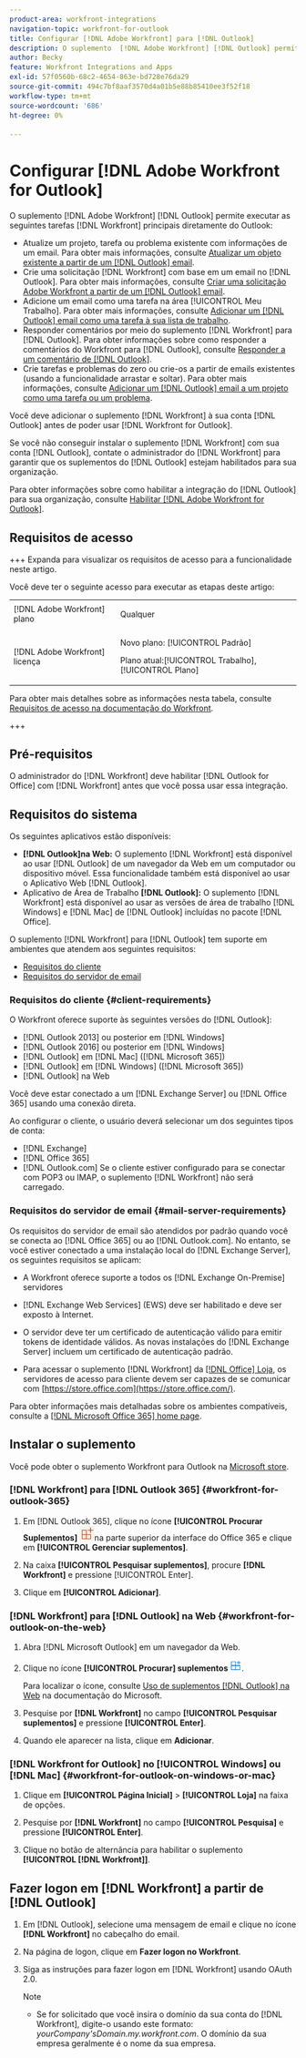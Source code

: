 ```yaml
---
product-area: workfront-integrations
navigation-topic: workfront-for-outlook
title: Configurar [!DNL Adobe Workfront] para [!DNL Outlook]
description: O suplemento  [!DNL Adobe Workfront] [!DNL Outlook] permite executar as tarefas principais [!DNL Workfront]  diretamente do Outlook.
author: Becky
feature: Workfront Integrations and Apps
exl-id: 57f0560b-68c2-4654-863e-bd728e76da29
source-git-commit: 494c7bf8aaf3570d4a01b5e88b85410ee3f52f18
workflow-type: tm+mt
source-wordcount: '686'
ht-degree: 0%

---
```


# Configurar [!DNL Adobe Workfront for Outlook]

<!-- Audited: 12/2023 -->

O suplemento [!DNL Adobe Workfront] [!DNL Outlook] permite executar as seguintes tarefas [!DNL Workfront] principais diretamente do Outlook:

* Atualize um projeto, tarefa ou problema existente com informações de um email. Para obter mais informações, consulte [Atualizar um objeto existente a partir de um [!DNL Outlook] email](../../workfront-integrations-and-apps/using-workfront-with-outlook/update-an-existing-object-from-an-outlook-email.md).
* Crie uma solicitação [!DNL Workfront] com base em um email no [!DNL Outlook]. Para obter mais informações, consulte [Criar uma solicitação Adobe Workfront a partir de um [!DNL Outlook] email](../../workfront-integrations-and-apps/using-workfront-with-outlook/create-a-wf-request-from-an-outlook-email.md).
* Adicione um email como uma tarefa na área [!UICONTROL Meu Trabalho]. Para obter mais informações, consulte [Adicionar um [!DNL Outlook] email como uma tarefa à sua lista de trabalho](../../workfront-integrations-and-apps/using-workfront-with-outlook/add-outlook-email-as-task-to-your-work-list.md).
* Responder comentários por meio do suplemento [!DNL Workfront] para [!DNL Outlook]. Para obter informações sobre como responder a comentários do Workfront para [!DNL Outlook], consulte [Responder a um comentário de [!DNL Outlook]](../../workfront-integrations-and-apps/using-workfront-with-outlook/reply-to-a-comment-from-outlook.md).
* Crie tarefas e problemas do zero ou crie-os a partir de emails existentes (usando a funcionalidade arrastar e soltar). Para obter mais informações, consulte [Adicionar um [!DNL Outlook] email a um projeto como uma tarefa ou um problema](../../workfront-integrations-and-apps/using-workfront-with-outlook/add-outlook-email-to-project-as-task-or-issue.md).

Você deve adicionar o suplemento [!DNL Workfront] à sua conta [!DNL Outlook] antes de poder usar [!DNL Workfront for Outlook].

Se você não conseguir instalar o suplemento [!DNL Workfront] com sua conta [!DNL Outlook], contate o administrador do [!DNL Workfront] para garantir que os suplementos do [!DNL Outlook] estejam habilitados para sua organização.

Para obter informações sobre como habilitar a integração do [!DNL Outlook] para sua organização, consulte [Habilitar [!DNL Adobe Workfront for Outlook]](../../administration-and-setup/configure-integrations/enable-workfront-for-outlook.md).

## Requisitos de acesso

+++ Expanda para visualizar os requisitos de acesso para a funcionalidade neste artigo.

Você deve ter o seguinte acesso para executar as etapas deste artigo:

<table style="table-layout:auto"> 
 <col> 
 <col> 
 <tbody> 
  <tr> 
   <td role="rowheader">[!DNL Adobe Workfront] plano</td> 
   <td> <p>Qualquer</p> </td> 
  </tr> 
  <tr> 
   <td role="rowheader">[!DNL Adobe Workfront] licença</td> 
   <td> 
   <p>Novo plano: [!UICONTROL Padrão]</p> 
   <p>Plano atual:[!UICONTROL Trabalho], [!UICONTROL Plano]</p> </td> 
  </tr> 
 </tbody> 
</table>

Para obter mais detalhes sobre as informações nesta tabela, consulte [Requisitos de acesso na documentação do Workfront](/help/quicksilver/administration-and-setup/add-users/access-levels-and-object-permissions/access-level-requirements-in-documentation.md).

+++

## Pré-requisitos

O administrador do [!DNL Workfront] deve habilitar [!DNL Outlook for Office] com [!DNL Workfront] antes que você possa usar essa integração.

## Requisitos do sistema

Os seguintes aplicativos estão disponíveis:

* **[!DNL Outlook]na Web:** O suplemento [!DNL Workfront] está disponível ao usar [!DNL Outlook] de um navegador da Web em um computador ou dispositivo móvel. Essa funcionalidade também está disponível ao usar o Aplicativo Web [!DNL Outlook].
* Aplicativo de Área de Trabalho **[!DNL Outlook]:** O suplemento [!DNL Workfront] está disponível ao usar as versões de área de trabalho [!DNL Windows] e [!DNL Mac] de [!DNL Outlook] incluídas no pacote [!DNL Office].

O suplemento [!DNL Workfront] para [!DNL Outlook] tem suporte em ambientes que atendem aos seguintes requisitos:

* [Requisitos do cliente](#client-requirements-client-requirements)
* [Requisitos do servidor de email](#mail-server-requirements-mail-server-requirements)

### Requisitos do cliente {#client-requirements}

O Workfront oferece suporte às seguintes versões do [!DNL Outlook]:

* [!DNL Outlook 2013] ou posterior em [!DNL Windows]
* [!DNL Outlook 2016] ou posterior em [!DNL Windows]
* [!DNL Outlook] em [!DNL Mac] ([!DNL Microsoft 365])
* [!DNL Outlook] em [!DNL Windows] ([!DNL Microsoft 365])
* [!DNL Outlook] na Web

Você deve estar conectado a um [!DNL Exchange Server] ou [!DNL Office 365] usando uma conexão direta.

Ao configurar o cliente, o usuário deverá selecionar um dos seguintes tipos de conta:

* [!DNL Exchange]
* [!DNL Office 365]
* [!DNL Outlook.com] Se o cliente estiver configurado para se conectar com POP3 ou IMAP, o suplemento [!DNL Workfront] não será carregado.

### Requisitos do servidor de email {#mail-server-requirements}

Os requisitos do servidor de email são atendidos por padrão quando você se conecta ao [!DNL Office 365] ou ao [!DNL Outlook.com]. No entanto, se você estiver conectado a uma instalação local do [!DNL Exchange Server], os seguintes requisitos se aplicam:

* A Workfront oferece suporte a todos os [!DNL Exchange On-Premise] servidores
* [!DNL Exchange Web Services] (EWS) deve ser habilitado e deve ser exposto à Internet.
* O servidor deve ter um certificado de autenticação válido para emitir tokens de identidade válidos. As novas instalações do [!DNL Exchange Server] incluem um certificado de autenticação padrão.

  <!--this used to be here but Dev asked for it to be taken out - logged issue for editing this article on 4-26-2023: For more information, see [Digital certificates and encryption in [!DNL Exchange 2016]](https://technet.microsoft.com/en-us/library/dd351044(v=exchg.160).aspx) and [Set-AuthConfig](https://technet.microsoft.com/en-us/library/jj215766(v=exchg.160).aspx).-->

* Para acessar o suplemento [!DNL Workfront] da [[!DNL Office] Loja](https://store.office.com/), os servidores de acesso para cliente devem ser capazes de se comunicar com [https://store.office.com](https://store.office.com/).

Para obter informações mais detalhadas sobre os ambientes compatíveis, consulte a [[!DNL Microsoft Office 365] home page](https://products.office.com/en-us/office-365-home).

## Instalar o suplemento

Você pode obter o suplemento Workfront para Outlook na [Microsoft store](https://appsource.microsoft.com/en-us/product/office/WA104380943?tab=Overview).

### [!DNL Workfront] para [!DNL Outlook 365] {#workfront-for-outlook-365}

1. Em [!DNL Outlook 365], clique no ícone **[!UICONTROL Procurar Suplementos]** ![Procurar Suplementos](assets/outlook-add-in-26x26.png)na parte superior da interface do Office 365 e clique em **[!UICONTROL Gerenciar suplementos]**.

1. Na caixa **[!UICONTROL Pesquisar suplementos]**, procure **[!DNL Workfront]** e pressione [!UICONTROL Enter].

1. Clique em **[!UICONTROL Adicionar]**.

### [!DNL Workfront] para [!DNL Outlook] na Web {#workfront-for-outlook-on-the-web}

1. Abra [!DNL Microsoft Outlook] em um navegador da Web.
1. Clique no ícone **[!UICONTROL Procurar] suplementos** ![Procurar suplementos](assets/outlook-add-in-web-version-20x20.png).

   Para localizar o ícone, consulte [Uso de suplementos [!DNL Outlook] na Web](https://support.microsoft.com/en-us/office/using-add-ins-in-outlook-on-the-web-8f2ce816-5df4-44a5-958c-f7f9d6dabdce#bkmk_addaddinsicon) na documentação do Microsoft.

1. Pesquise por **[!DNL Workfront]** no campo **[!UICONTROL Pesquisar suplementos]** e pressione **[!UICONTROL Enter]**.

1. Quando ele aparecer na lista, clique em **Adicionar**.

### [!DNL Workfront for Outlook] no [!UICONTROL Windows] ou [!DNL Mac] {#workfront-for-outlook-on-windows-or-mac}

1. Clique em **[!UICONTROL Página Inicial]** > **[!UICONTROL Loja]** na faixa de opções.

1. Pesquise por **[!DNL Workfront]** no campo **[!UICONTROL Pesquisa]** e pressione **[!UICONTROL Enter]**.

1. Clique no botão de alternância para habilitar o suplemento **[!UICONTROL [!DNL Workfront]]**.

## Fazer logon em [!DNL Workfront] a partir de [!DNL Outlook]

1. Em [!DNL Outlook], selecione uma mensagem de email e clique no ícone **[!DNL Workfront]** no cabeçalho do email.
1. Na página de logon, clique em **Fazer logon no Workfront**.
1. Siga as instruções para fazer logon em [!DNL Workfront] usando OAuth 2.0. <!--Enhanced Authentication or your Security Assertion Markup Language (SAML) URL.-->

   <!--Before users can log in to the [!DNL Workfront] add-in using SAML, a [!DNL Workfront] administrator must first enable [!DNL Office 365] add-ins to authenticate using a SAML 2.0 solution. For more information, see the section [Configure [!DNL Adobe Workfront] with SAML 2.0](../../administration-and-setup/add-users/single-sign-on/configure-workfront-saml-2.md#enable-saml-with-office-365) in the article [Configure [!DNL Adobe Workfront] with SAML 2.0](../../administration-and-setup/add-users/single-sign-on/configure-workfront-saml-2.md).-->

   >[!NOTE]
   >
   >* Se for solicitado que você insira o domínio da sua conta do [!DNL Workfront], digite-o usando este formato: *yourCompany&#39;sDomain.my.workfront.com*. O domínio da sua empresa geralmente é o nome da sua empresa.

<!--ADDITIONAL BULLET REMOVED FROM NOTE BOX: Enhanced Authentication is not available until a Workfront administrator enables it for this integration.-->
